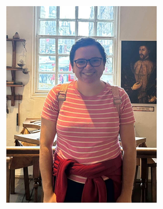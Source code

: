<img src="https://raw.githubusercontent.com/tgrib/tgrib.github.io/main/phoot.jpg" alt="My Photo" width="400">
